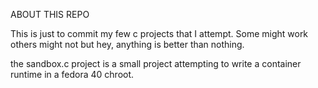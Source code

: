 ABOUT THIS REPO

This is just to commit my few c projects that I attempt.
Some might work others might not but hey, anything is better than nothing.

the sandbox.c project is a small project attempting to write a container runtime in a fedora 40 chroot.

